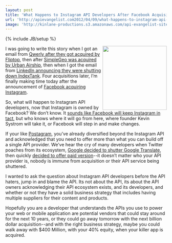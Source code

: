 ```yaml
---
layout: post
title: 'What Happens to Instagram API Developers After Facebook Acquisition'
url: 'http://apievangelist.com2012/04/09/what-happens-to-instagram-api-developers-after-facebook-acquisition/'
image: 'http://kinlane-productions.s3.amazonaws.com/api-evangelist-site/blog/Instagram_logo.png'
---
```

{% include JB/setup %}
<p>
     <img src="http://kinlane-productions.s3.amazonaws.com/instagram.PNG"  width="200" align="right" />
</p>
<p>
     I was going to write this story when I got an email from <a title="Qwerly" href="http://qwerly.com/letter.html">Qwerly after they got acquired by Fliptop</a>, then after <a href="http://urbanairship.com/blog/2012/01/12/update-on-our-plan-to-integrate-location-and-context-services-into-our-push-messaging-platform/">SimpleGeo was acquired by Urban Airship</a>, then when I got the email from <a href="http://blog.indextank.com/1221/indextank-linkedin-acquires-indextank/">LinkedIn announcing they were shutting down IndexTank</a>. Four acquisitions later, I’m finally making time today after the announcement of <a title="Facebook Acquiring Instagram" href="http://tmblr.co/ZMPd3xJMuYI9">Facebook acquiring Instagram</a>.
</p>
<p>
     So, what will happen to Instagram API developers, now that Instagram is owned by Facebook? We don’t know. It <a href="http://blog.programmableweb.com/2012/04/09/facebook-probably-wont-kill-the-instagram-api/">sounds like Facebook will keep Instagram in tact</a>, but who knows where it will go from here, where founder Kevin Systrom will take it, or Facebook will step in and make changes.
</p>
<p>
     If your like <a title="Postagram" href="http://postagramapp.com/">Postagram</a>, you’ve already diversified beyond the Instagram API and acknowledged that you need to offer more than what you can build off a single API provider. We’ve hear the cry of many developers when Twitter poaches from its ecosystem, <a title="Google decide to shutter Google Translate" href="/2011/05/28/building-your-business-around-google-or-any-other-apis/">Google decided to shutter Google Translate</a>, then quickly <a href="/2011/08/25/paid-version-of-google-translate-api/">decided to offer paid version</a>--it doesn’t matter who your API provider is, nobody is immune from acquisition or their API service being shuttered.
</p>
<p>
     I wanted to ask the question about Instagram API developers before the API haters, jump in and blame the API. Its not about the API, its about the API owners acknowledging their API ecosystem exists, and its developers, and whether or not they have a solid business strategy that includes having multiple suppliers for their content and products.
</p>
<p>
     Hopefully you are a developer that understands the APIs you use to power your web or mobile application are potential vendors that could stay around for the next 10 years, or they could go away tomorrow with the next billion dollar acquisition--and with the right business strategy, maybe you could walk away with $400 Million, with your 40% equity, when your killer app is acquired.
</p>
